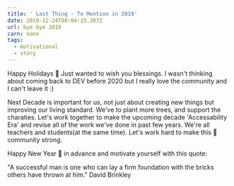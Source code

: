 ```yaml
---
title: ' Last Thing - To Mention in 2019'
date: 2019-12-24T08:04:15.307Z
url: bye bye 2019
carn: none
tags:
  - motivational
  - story
---
```

Happy Holidays 🎉
Just wanted to wish you blessings. I wasn't thinking about coming back to DEV before 2020 but I really love the community and I can't leave it :)

Next Decade is important for us, not just about creating new things but improving our living standard. We've to plant more trees, and support the charaties. Let's work together to make the upcoming decade 'Accessability Era' and revise all of the work we've done in past few years. We're all teachers and students(at the same time). Let's work hard to make this 💪 community strong.

Happy New Year 🎉 in advance and motivate yourself with this quote:

"A successful man is one who can lay a firm foundation with the bricks others have thrown at him."
David Brinkley
